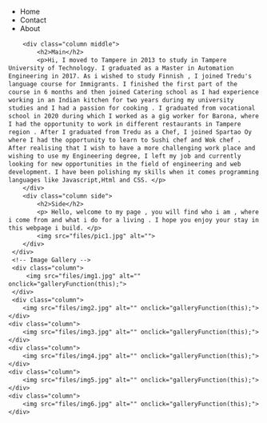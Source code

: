 <html lang="en">
<head>
    <meta charset="UTF-8">
    <meta http-equiv="X-UA-Compatible" content="IE=edge">
    <meta name="viewport" content="width=device-width, initial-scale=1.0">
    <link rel="stylesheet" href="styles.css">
    <script src="app.js"></script>
    <title>Vijeth Shetty | Designer | Chef</title>
</head>
<body>
    <div>
        <ul class="nav-bar">
            <li>Home</li>
            <li>Contact</li>
            <li>About</li>
        </ul>
    </div>
    <div class = "row">
         
        <div class="column middle">
            <h2>Main</h2>
            <p>Hi, I moved to Tampere in 2013 to study in Tampere University of Technology. I graduated as a Master in Automation Engineering in 2017. As i wished to study Finnish , I joined Tredu's language course for Immigrants. I finished the first part of the course in 6 months and then joined Catering school as I had experience working in an Indian kitchen for two years during my university studies and I had a passion for cooking . I graduated from vocational school in 2020 during which I worked as a gig worker for Barona, where I had the opportunity to work in different restaurants in Tampere region . After I graduated from Tredu as a Chef, I joined Spartao Oy where I had the opportunity to learn to Sushi chef and Wok chef . After realising that I wish to have a more challenging work place and wishing to use my Engineering degree, I left my job and currently looking for new opportunities in the field of engineering and web development. I have been polishing my skills when it comes programming languages like Javascript,Html and CSS. </p>
        </div>
        <div class="column side">
            <h2>Side</h2>
            <p> Hello, welcome to my page , you will find who i am , where i come from and what i do for a living . I hope you enjoy your stay in this webpage i build. </p>
            <img src="files/pic1.jpg" alt="">
        </div>
     </div>
     <!-- Image Gallery -->
     <div class="column">
         <img src="files/img1.jpg" alt="" onclick="galleryFunction(this);">
     </div>
     <div class="column">
        <img src="files/img2.jpg" alt="" onclick="galleryFunction(this);">
    </div>
    <div class="column">
        <img src="files/img3.jpg" alt="" onclick="galleryFunction(this);">
    </div>
    <div class="column">
        <img src="files/img4.jpg" alt="" onclick="galleryFunction(this);">
    </div>
    <div class="column">
        <img src="files/img5.jpg" alt="" onclick="galleryFunction(this);">
    </div>
    <div class="column">
        <img src="files/img6.jpg" alt="" onclick="galleryFunction(this);">
    </div>
    
    
    
</body>
</html>